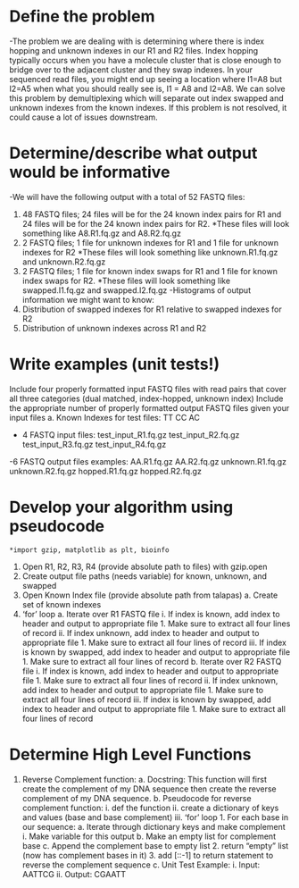 # Define the problem
-The problem we are dealing with is determining where there is index hopping and unknown indexes in our R1 and R2 files. Index hopping typically occurs when you have a molecule cluster that is close enough to bridge over to the adjacent cluster and they swap indexes. In your sequenced read files, you might end up seeing a location where I1=A8 but I2=A5 when what you should really see is, I1 = A8 and I2=A8. We can solve this problem by demultiplexing which will separate out index swapped and unknown indexes from the known indexes. If this problem is not resolved, it could cause a lot of issues downstream.

# Determine/describe what output would be informative
-We will have the following output with a total of 52 FASTQ files:
1. 48 FASTQ files; 24 files will be for the 24 known index pairs for R1 and 24 files will be for the 24 known index pairs for R2.
	*These files will look something like A8.R1.fq.gz and A8.R2.fq.gz
2.  2 FASTQ files; 1 file for unknown indexes for R1 and 1 file for unknown indexes for R2
	*These files will look something like unknown.R1.fq.gz and unknown.R2.fq.gz
3. 2 FASTQ files; 1 file for known index swaps for R1 and 1 file for known index swaps for R2.
	*These files will look something like swapped.I1.fq.gz and swapped.I2.fq.gz
-Histograms of output information we might want to know:
1. Distribution of swapped indexes for R1 relative to swapped indexes for R2
2. Distribution of unknown indexes across R1 and R2

# Write examples (unit tests!)
Include four properly formatted input FASTQ files with read pairs that cover all three categories (dual matched, index-hopped, unknown index)
Include the appropriate number of properly formatted output FASTQ files given your input files
    a. Known Indexes for test files:
        TT
        CC
        AC
- 4 FASTQ input files: 
test_input_R1.fq.gz
test_input_R2.fq.gz
test_input_R3.fq.gz
test_input_R4.fq.gz

-6 FASTQ output files examples:
AA.R1.fq.gz
AA.R2.fq.gz
unknown.R1.fq.gz
unknown.R2.fq.gz
hopped.R1.fq.gz
hopped.R2.fq.gz


# Develop your algorithm using pseudocode
	*import gzip, matplotlib as plt, bioinfo
1.	Open R1, R2, R3, R4 (provide absolute path to files) with gzip.open
2.	Create output file paths (needs variable) for known, unknown, and swapped
3.	Open Known Index file (provide absolute path from talapas)
    a.	Create set of known indexes
4.	‘for’ loop
    a.	Iterate over R1 FASTQ file
        i.	If index is known, add index to header and output to appropriate file
            1.	Make sure to extract all four lines of record
        ii.	If index unknown, add index to header and output to appropriate file
            1.	Make sure to extract all four lines of record
        iii.	If index is known by swapped, add index to header and output to appropriate file
            1.	Make sure to extract all four lines of record
    b.	Iterate over R2 FASTQ file
        i.	If index is known, add index to header and output to appropriate file
            1.	Make sure to extract all four lines of record
        ii.	If index unknown, add index to header and output to appropriate file
            1.	Make sure to extract all four lines of record
        iii.	If index is known by swapped, add index to header and output to appropriate file
            1.	Make sure to extract all four lines of record


# Determine High Level Functions
1.	Reverse Complement function:
    a.	Docstring: This function will first create the complement of my DNA sequence then create the reverse complement of my DNA sequence.
    b.	Pseudocode for reverse complement function:
        i.	def the function
        ii.	create a dictionary of keys and values (base and base complement)
        iii.	‘for’ loop
            1.	For each base in our sequence:
                a.	Iterate through dictionary keys and make complement
                    i.	Make variable for this output
                b.	Make an empty list for complement base
                c.	Append the complement base to empty list
            2.	return “empty” list (now has complement bases in it) 
            3.	add [::-1] to return statement to reverse the complement sequence
c.	Unit Test Example:
i.	Input: AATTCG
ii.	Output: CGAATT

